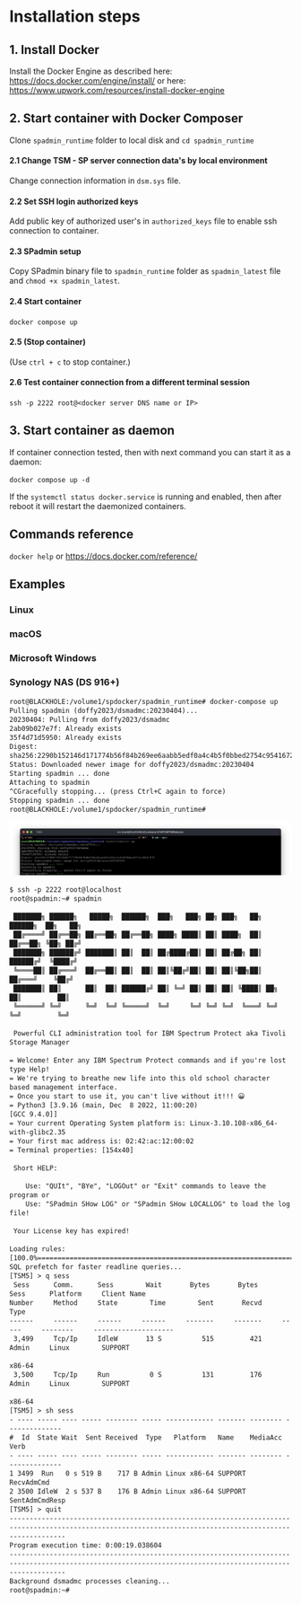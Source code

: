 # Installation steps
## 1. Install Docker
Install the Docker Engine as described here: https://docs.docker.com/engine/install/
or here: https://www.upwork.com/resources/install-docker-engine

## 2. Start container with Docker Composer
Clone `spadmin_runtime` folder to local disk and `cd spadmin_runtime`

#### 2.1 Change TSM - SP server connection data's by local environment
Change connection information in `dsm.sys` file.

#### 2.2 Set SSH login authorized keys
Add public key of authorized user's in `authorized_keys` file to enable ssh connection to container.

#### 2.3 SPadmin setup
Copy SPadmin binary file to `spadmin_runtime` folder as `spadmin_latest` file and `chmod +x spadmin_latest`.

#### 2.4 Start container
`docker compose up`

#### 2.5 (Stop container)

(Use `ctrl + c` to stop container.)

#### 2.6 Test container connection from a different terminal session
`ssh -p 2222 root@<docker server DNS name or IP>`

## 3. Start container as daemon

If container connection tested, then with next command you can start it as a daemon:

`docker compose up -d`

If the `systemctl status docker.service` is running and enabled, then after reboot it will restart the daemonized containers.

## Commands reference
`docker help` or https://docs.docker.com/reference/

## Examples

### Linux

### macOS

### Microsoft Windows

### Synology NAS (DS 916+)

```
root@BLACKHOLE:/volume1/spdocker/spadmin_runtime# docker-compose up
Pulling spadmin (doffy2023/dsmadmc:20230404)...
20230404: Pulling from doffy2023/dsmadmc
2ab09b027e7f: Already exists
35f4d71d5950: Already exists
Digest: sha256:2290b152146d171774b56f84b269ee6aabb5edf0a4c4b5f0bbed2754c9541672
Status: Downloaded newer image for doffy2023/dsmadmc:20230404
Starting spadmin ... done
Attaching to spadmin
^CGracefully stopping... (press Ctrl+C again to force)
Stopping spadmin ... done
root@BLACKHOLE:/volume1/spdocker/spadmin_runtime#
```
![docker_start](res/docker_start.png)

```
$ ssh -p 2222 root@localhost
root@spadmin:~# spadmin

 ███████╗ ██████╗   █████╗  ██████╗  ███╗   ███╗ ██╗ ███╗   ██╗     ██████╗  ██╗   ██╗
 ██╔════╝ ██╔══██╗ ██╔══██╗ ██╔══██╗ ████╗ ████║ ██║ ████╗  ██║     ██╔══██╗ ╚██╗ ██╔╝
 ███████╗ ██████╔╝ ███████║ ██║  ██║ ██╔████╔██║ ██║ ██╔██╗ ██║     ██████╔╝  ╚████╔╝
 ╚════██║ ██╔═══╝  ██╔══██║ ██║  ██║ ██║╚██╔╝██║ ██║ ██║╚██╗██║     ██╔═══╝    ╚██╔╝
 ███████║ ██║      ██║  ██║ ██████╔╝ ██║ ╚═╝ ██║ ██║ ██║ ╚████║ ██╗ ██║         ██║
 ╚══════╝ ╚═╝      ╚═╝  ╚═╝ ╚═════╝  ╚═╝     ╚═╝ ╚═╝ ╚═╝  ╚═══╝ ╚═╝ ╚═╝         ╚═╝

 Powerful CLI administration tool for IBM Spectrum Protect aka Tivoli Storage Manager

= Welcome! Enter any IBM Spectrum Protect commands and if you're lost type Help!
= We're trying to breathe new life into this old school character based management interface.
= Once you start to use it, you can't live without it!!! 😀
= Python3 [3.9.16 (main, Dec  8 2022, 11:00:20)
[GCC 9.4.0]]
= Your current Operating System platform is: Linux-3.10.108-x86_64-with-glibc2.35
= Your first mac address is: 02:42:ac:12:00:02
= Terminal properties: [154x40]

 Short HELP:

    Use: "QUIt", "BYe", "LOGOut" or "Exit" commands to leave the program or
    Use: "SPadmin SHow LOG" or "SPadmin SHow LOCALLOG" to load the log file!

 Your License key has expired!

Loading rules: [100.0%===================================================================================================================================]
SQL prefetch for faster readline queries...
[TSM5] > q sess
 Sess      Comm.      Sess        Wait       Bytes       Bytes      Sess      Platform     Client Name
Number     Method     State        Time        Sent       Recvd     Type
------     ------     ------     ------     -------     -------     -----     --------     --------------------
 3,499     Tcp/Ip     IdleW       13 S          515         421     Admin     Linux        SUPPORT
                                                                               x86-64
 3,500     Tcp/Ip     Run          0 S          131         176     Admin     Linux        SUPPORT
                                                                               x86-64
[TSM5] > sh sess
- ---- ----- ---- ----- -------- ----- ------------ ------- -------- --------------
#  Id  State Wait  Sent Received  Type   Platform   Name    MediaAcc Verb
- ---- ----- ---- ----- -------- ----- ------------ ------- -------- --------------
1 3499  Run   0 s 519 B    717 B Admin Linux x86-64 SUPPORT          RecvAdmCmd
2 3500 IdleW  2 s 537 B    176 B Admin Linux x86-64 SUPPORT          SentAdmCmdResp
[TSM5] > quit
----------------------------------------------------------------------------------------------------------------------------------------------------------
Program execution time: 0:00:19.038604
----------------------------------------------------------------------------------------------------------------------------------------------------------
Background dsmadmc processes cleaning...
root@spadmin:~#
```
